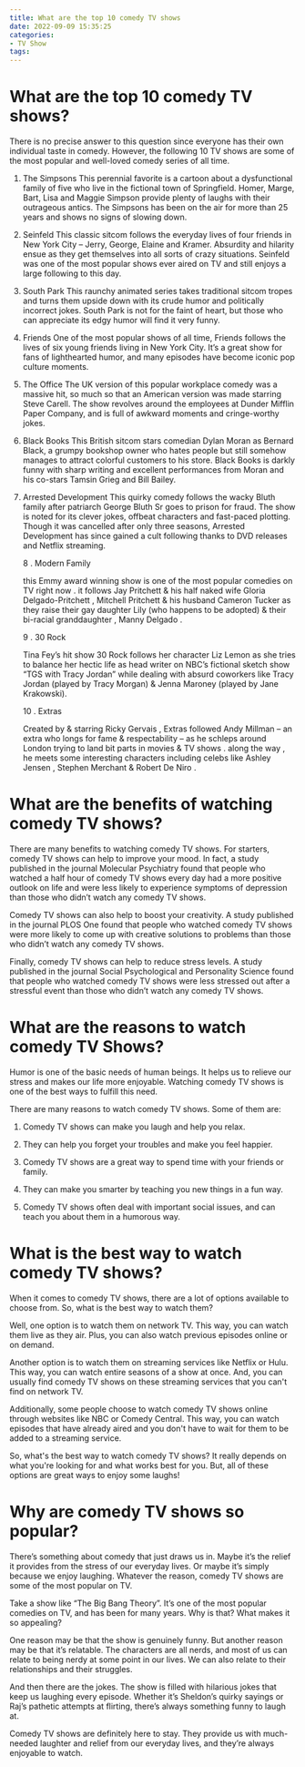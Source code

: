 ```yaml
---
title: What are the top 10 comedy TV shows
date: 2022-09-09 15:35:25
categories:
- TV Show
tags:
---
```



#  What are the top 10 comedy TV shows?

There is no precise answer to this question since everyone has their own individual taste in comedy. However, the following 10 TV shows are some of the most popular and well-loved comedy series of all time.

1. The Simpsons
This perennial favorite is a cartoon about a dysfunctional family of five who live in the fictional town of Springfield. Homer, Marge, Bart, Lisa and Maggie Simpson provide plenty of laughs with their outrageous antics. The Simpsons has been on the air for more than 25 years and shows no signs of slowing down.

2. Seinfeld
This classic sitcom follows the everyday lives of four friends in New York City – Jerry, George, Elaine and Kramer. Absurdity and hilarity ensue as they get themselves into all sorts of crazy situations. Seinfeld was one of the most popular shows ever aired on TV and still enjoys a large following to this day.

3. South Park
This raunchy animated series takes traditional sitcom tropes and turns them upside down with its crude humor and politically incorrect jokes. South Park is not for the faint of heart, but those who can appreciate its edgy humor will find it very funny.

4. Friends
One of the most popular shows of all time, Friends follows the lives of six young friends living in New York City. It’s a great show for fans of lighthearted humor, and many episodes have become iconic pop culture moments.

5. The Office
The UK version of this popular workplace comedy was a massive hit, so much so that an American version was made starring Steve Carell. The show revolves around the employees at Dunder Mifflin Paper Company, and is full of awkward moments and cringe-worthy jokes.

6. Black Books
This British sitcom stars comedian Dylan Moran as Bernard Black, a grumpy bookshop owner who hates people but still somehow manages to attract colorful customers to his store. Black Books is darkly funny with sharp writing and excellent performances from Moran and his co-stars Tamsin Grieg and Bill Bailey.

7. Arrested Development
This quirky comedy follows the wacky Bluth family after patriarch George Bluth Sr goes to prison for fraud. The show is noted for its clever jokes, offbeat characters and fast-paced plotting. Though it was cancelled after only three seasons, Arrested Development has since gained a cult following thanks to DVD releases and Netflix streaming.</p> <p>8 . Modern Family </p> <p>this Emmy award winning show is one of the most popular comedies on TV right now . it follows Jay Pritchett & his half naked wife Gloria Delgado-Pritchett , Mitchell Pritchett & his husband Cameron Tucker as they raise their gay daughter Lily (who happens to be adopted) & their bi-racial granddaughter , Manny Delgado .</p> <p>9 . 30 Rock </p> <p>Tina Fey’s hit show 30 Rock follows her character Liz Lemon as she tries to balance her hectic life as head writer on NBC’s fictional sketch show “TGS with Tracy Jordan” while dealing with absurd coworkers like Tracy Jordan (played by Tracy Morgan) & Jenna Maroney (played by Jane Krakowski).</p> <p>10 . Extras </p> <p>Created by & starring Ricky Gervais , Extras followed Andy Millman – an extra who longs for fame & respectability – as he schleps around London trying to land bit parts in movies & TV shows . along the way , he meets some interesting characters including celebs like Ashley Jensen , Stephen Merchant & Robert De Niro .

#  What are the benefits of watching comedy TV shows?

There are many benefits to watching comedy TV shows. For starters, comedy TV shows can help to improve your mood. In fact, a study published in the journal Molecular Psychiatry found that people who watched a half hour of comedy TV shows every day had a more positive outlook on life and were less likely to experience symptoms of depression than those who didn’t watch any comedy TV shows.

Comedy TV shows can also help to boost your creativity. A study published in the journal PLOS One found that people who watched comedy TV shows were more likely to come up with creative solutions to problems than those who didn’t watch any comedy TV shows.

Finally, comedy TV shows can help to reduce stress levels. A study published in the journal Social Psychological and Personality Science found that people who watched comedy TV shows were less stressed out after a stressful event than those who didn’t watch any comedy TV shows.

#  What are the reasons to watch comedy TV Shows?

Humor is one of the basic needs of human beings. It helps us to relieve our stress and makes our life more enjoyable. Watching comedy TV shows is one of the best ways to fulfill this need.

There are many reasons to watch comedy TV shows. Some of them are:

1. Comedy TV shows can make you laugh and help you relax.

2. They can help you forget your troubles and make you feel happier.

3. Comedy TV shows are a great way to spend time with your friends or family.

4. They can make you smarter by teaching you new things in a fun way.

5. Comedy TV shows often deal with important social issues, and can teach you about them in a humorous way.

#  What is the best way to watch comedy TV shows?

When it comes to comedy TV shows, there are a lot of options available to choose from. So, what is the best way to watch them?

Well, one option is to watch them on network TV. This way, you can watch them live as they air. Plus, you can also watch previous episodes online or on demand.

Another option is to watch them on streaming services like Netflix or Hulu. This way, you can watch entire seasons of a show at once. And, you can usually find comedy TV shows on these streaming services that you can't find on network TV.

Additionally, some people choose to watch comedy TV shows online through websites like NBC or Comedy Central. This way, you can watch episodes that have already aired and you don't have to wait for them to be added to a streaming service.

So, what's the best way to watch comedy TV shows? It really depends on what you're looking for and what works best for you. But, all of these options are great ways to enjoy some laughs!

#  Why are comedy TV shows so popular?

There’s something about comedy that just draws us in. Maybe it’s the relief it provides from the stress of our everyday lives. Or maybe it’s simply because we enjoy laughing. Whatever the reason, comedy TV shows are some of the most popular on TV.

Take a show like “The Big Bang Theory”. It’s one of the most popular comedies on TV, and has been for many years. Why is that? What makes it so appealing?

One reason may be that the show is genuinely funny. But another reason may be that it’s relatable. The characters are all nerds, and most of us can relate to being nerdy at some point in our lives. We can also relate to their relationships and their struggles.

And then there are the jokes. The show is filled with hilarious jokes that keep us laughing every episode. Whether it’s Sheldon’s quirky sayings or Raj’s pathetic attempts at flirting, there’s always something funny to laugh at.

Comedy TV shows are definitely here to stay. They provide us with much-needed laughter and relief from our everyday lives, and they’re always enjoyable to watch.